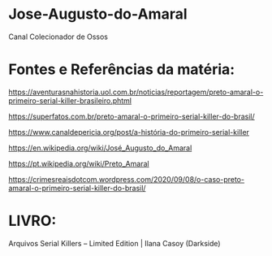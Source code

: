 # Jose-Augusto-do-Amaral
Canal Colecionador de Ossos

# Fontes e Referências da matéria:

https://aventurasnahistoria.uol.com.br/noticias/reportagem/preto-amaral-o-primeiro-serial-killer-brasileiro.phtml

https://superfatos.com.br/preto-amaral-o-primeiro-serial-killer-do-brasil/

https://www.canaldepericia.org/post/a-história-do-primeiro-serial-killer

https://en.wikipedia.org/wiki/José_Augusto_do_Amaral

https://pt.wikipedia.org/wiki/Preto_Amaral

https://crimesreaisdotcom.wordpress.com/2020/09/08/o-caso-preto-amaral-o-primeiro-serial-killer-do-brasil/



# LIVRO:

Arquivos Serial Killers – Limited Edition | Ilana Casoy (Darkside)
